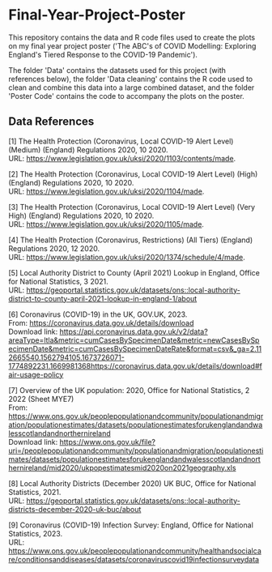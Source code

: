 # Final-Year-Project-Poster

This repository contains the data and R code files used to create the plots on my final year project poster ('The ABC's of COVID Modelling: Exploring England's Tiered Response to the COVID-19 Pandemic').

The folder 'Data' contains the datasets used for this project (with references below), the folder 'Data cleaning' contains the R code used to clean and combine this data into a large combined dataset, and the folder 'Poster Code' contains the code to accompany the plots on the poster.

## Data References
<a id="1">[1]</a> 
The Health Protection (Coronavirus, Local COVID-19 Alert Level)
(Medium) (England) Regulations 2020, 10 2020.  
URL: https://www.legislation.gov.uk/uksi/2020/1103/contents/made.

<a id="2">[2]</a> 
The Health Protection (Coronavirus, Local COVID-19 Alert Level)
(High) (England) Regulations 2020, 10 2020.  
URL: https://www.legislation.gov.uk/uksi/2020/1104/made.

<a id="3">[3]</a> 
The Health Protection (Coronavirus, Local COVID-19 Alert Level) (Very
High) (England) Regulations 2020, 10 2020.  
URL: https://www.legislation.gov.uk/uksi/2020/1105/made.

<a id="4">[4]</a> 
The Health Protection (Coronavirus, Restrictions) (All Tiers) (England)
Regulations 2020, 12 2020.  
URL: https://www.legislation.gov.uk/uksi/2020/1374/schedule/4/made.

<a id="5">[5]</a> 
Local Authority District to County (April 2021) Lookup in England, Office for National Statistics, 3
2021.  
URL: https://geoportal.statistics.gov.uk/datasets/ons::local-authority-district-to-county-april-2021-lookup-in-england-1/about

<a id="6">[6]</a> 
Coronavirus (COVID-19) in the UK, GOV.UK, 2023.  
From: https://coronavirus.data.gov.uk/details/download  
Download link: https://api.coronavirus.data.gov.uk/v2/data?areaType=ltla&metric=cumCasesBySpecimenDate&metric=newCasesBySpecimenDate&metric=cumCasesBySpecimenDateRate&format=csv&_ga=2.112665540.1562794105.1673726071-1774892231.1669981368https://coronavirus.data.gov.uk/details/download#fair-usage-policy

<a id="7">[7]</a> 
Overview of the UK population: 2020, Office for National Statistics, 2 2022 (Sheet MYE7)  
From: https://www.ons.gov.uk/peoplepopulationandcommunity/populationandmigration/populationestimates/datasets/populationestimatesforukenglandandwalesscotlandandnorthernireland  
Download link: https://www.ons.gov.uk/file?uri=/peoplepopulationandcommunity/populationandmigration/populationestimates/datasets/populationestimatesforukenglandandwalesscotlandandnorthernireland/mid2020/ukpopestimatesmid2020on2021geography.xls

<a id="8">[8]</a> 
Local Authority Districts (December 2020) UK BUC, Office for National Statistics, 2021.  
URL: https://geoportal.statistics.gov.uk/datasets/ons::local-authority-districts-december-2020-uk-buc/about

<a id="9">[9]</a> 
Coronavirus (COVID-19) Infection Survey: England, Office for National Statistics, 2023.  
URL: https://www.ons.gov.uk/peoplepopulationandcommunity/healthandsocialcare/conditionsanddiseases/datasets/coronaviruscovid19infectionsurveydata

